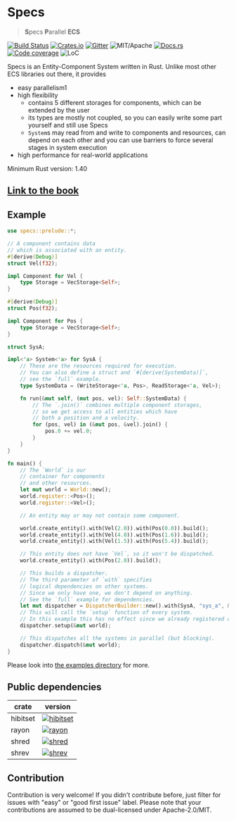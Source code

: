 # Specs

> **S**pecs **P**arallel **ECS**

[![Build Status][bi]][bl] [![Crates.io][ci]][cl] [![Gitter][gi]][gl] ![MIT/Apache][li] [![Docs.rs][di]][dl] [![Code coverage][coi]][cov] ![LoC][lo]

[bi]: https://travis-ci.org/amethyst/specs.svg?branch=master
[bl]: https://travis-ci.org/amethyst/specs

[ci]: https://img.shields.io/crates/v/specs.svg
[cl]: https://crates.io/crates/specs/

[li]: https://img.shields.io/crates/l/specs.svg?maxAge=2592000

[di]: https://docs.rs/specs/badge.svg
[dl]: https://docs.rs/specs/

[gi]: https://badges.gitter.im/slide-rs/specs.svg
[gl]: https://gitter.im/slide-rs/specs

[coi]: https://img.shields.io/codecov/c/gitlab/torkleyy/specs/master.svg
[cov]: https://codecov.io/gl/torkleyy/specs/branch/master

[lo]: https://tokei.rs/b1/github/slide-rs/specs?category=code

Specs is an Entity-Component System written in Rust.
Unlike most other ECS libraries out there, it provides

* easy parallelism1
* high flexibility
    * contains 5 different storages for components, which can be extended by the user
    * its types are mostly not coupled, so you can easily write some part yourself and
      still use Specs
    * `System`s may read from and write to components and resources, can depend on each
      other and you can use barriers to force several stages in system execution
* high performance for real-world applications

Minimum Rust version: 1.40

## [Link to the book][book]

[book]: https://specs.amethyst.rs/docs/tutorials/

## Example

```rust
use specs::prelude::*;

// A component contains data
// which is associated with an entity.
#[derive(Debug)]
struct Vel(f32);

impl Component for Vel {
    type Storage = VecStorage<Self>;
}

#[derive(Debug)]
struct Pos(f32);

impl Component for Pos {
    type Storage = VecStorage<Self>;
}

struct SysA;

impl<'a> System<'a> for SysA {
    // These are the resources required for execution.
    // You can also define a struct and `#[derive(SystemData)]`,
    // see the `full` example.
    type SystemData = (WriteStorage<'a, Pos>, ReadStorage<'a, Vel>);

    fn run(&mut self, (mut pos, vel): Self::SystemData) {
        // The `.join()` combines multiple component storages,
        // so we get access to all entities which have
        // both a position and a velocity.
        for (pos, vel) in (&mut pos, &vel).join() {
            pos.0 += vel.0;
        }
    }
}

fn main() {
    // The `World` is our
    // container for components
    // and other resources.
    let mut world = World::new();
    world.register::<Pos>();
    world.register::<Vel>();

    // An entity may or may not contain some component.

    world.create_entity().with(Vel(2.0)).with(Pos(0.0)).build();
    world.create_entity().with(Vel(4.0)).with(Pos(1.6)).build();
    world.create_entity().with(Vel(1.5)).with(Pos(5.4)).build();

    // This entity does not have `Vel`, so it won't be dispatched.
    world.create_entity().with(Pos(2.0)).build();

    // This builds a dispatcher.
    // The third parameter of `with` specifies
    // logical dependencies on other systems.
    // Since we only have one, we don't depend on anything.
    // See the `full` example for dependencies.
    let mut dispatcher = DispatcherBuilder::new().with(SysA, "sys_a", &[]).build();
    // This will call the `setup` function of every system.
    // In this example this has no effect since we already registered our components.
    dispatcher.setup(&mut world);

    // This dispatches all the systems in parallel (but blocking).
    dispatcher.dispatch(&mut world);
}
```

Please look into [the examples directory](examples) for more.

## Public dependencies

| crate    | version                                                                                        |
|----------|------------------------------------------------------------------------------------------------|
| hibitset | [![hibitset](https://img.shields.io/crates/v/hibitset.svg)](https://crates.rs/crates/hibitset) |
| rayon    | [![rayon](https://img.shields.io/crates/v/rayon.svg)](https://crates.rs/crates/rayon)          |
| shred    | [![shred](https://img.shields.io/crates/v/shred.svg)](https://crates.rs/crates/shred)          |
| shrev    | [![shrev](https://img.shields.io/crates/v/shrev.svg)](https://crates.rs/crates/shrev)          |

## Contribution

Contribution is very welcome! If you didn't contribute before,
just filter for issues with "easy" or "good first issue" label.
Please note that your contributions are assumed to be dual-licensed under Apache-2.0/MIT.
